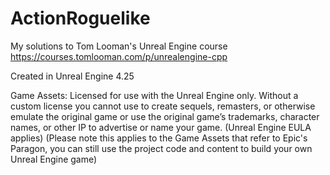 # ActionRoguelike
My solutions to Tom Looman's Unreal Engine course  https://courses.tomlooman.com/p/unrealengine-cpp

Created in Unreal Engine 4.25

Game Assets: Licensed for use with the Unreal Engine only. Without a custom license you cannot use to create sequels, remasters, or otherwise emulate the original game or use the original game’s trademarks, character names, or other IP to advertise or name your game. (Unreal Engine EULA applies) (Please note this applies to the Game Assets that refer to Epic's Paragon, you can still use the project code and content to build your own Unreal Engine game)